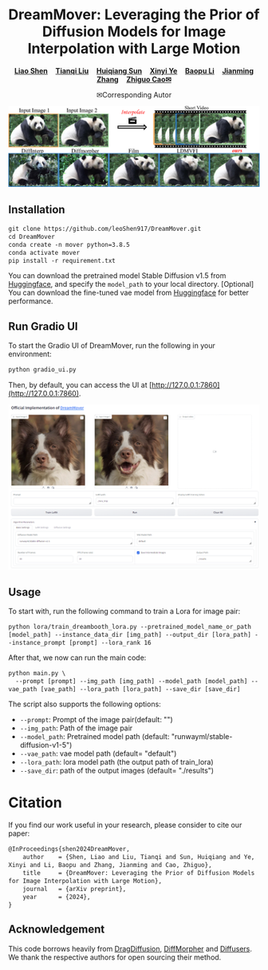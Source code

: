 <p align="center">
  <h1 align="center">DreamMover: Leveraging the Prior of Diffusion Models for Image Interpolation with Large Motion</h1>
  <p align="center">
    <a href="https://leoshen917.github.io/"><strong>Liao Shen</strong></a>
    &nbsp;&nbsp;
    <a href="https://tqtqliu.github.io/"><strong>Tianqi Liu</strong></a>
    &nbsp;&nbsp;
    <a href="https://huiqiang-sun.github.io/"><strong>Huiqiang Sun</strong></a>
    &nbsp;&nbsp;
    <a href="https://scholar.google.com/citations?user=g_Y0w7MAAAAJ&hl"><strong>Xinyi Ye</strong></a>
    &nbsp;&nbsp;
    <a href="https://orcid.org/0000-0002-9032-3991"><strong>Baopu Li</strong></a>
    &nbsp;&nbsp;
    <a href="https://jimmie33.github.io/"><strong>Jianming Zhang</strong></a>
    &nbsp;&nbsp;
    <a href="http://english.aia.hust.edu.cn/info/1085/1528.htm"><strong>Zhiguo Cao<sep>✉</sep></strong></a>
  </p>
  <p align="center">
    <sep>✉</sep>Corresponding Autor
  </p>

  <div align="center">
        <img src="./assets/teaser.png", width="900">
  </div>
</p>

## Installation
```
git clone https://github.com/leoShen917/DreamMover.git
cd DreamMover
conda create -n mover python=3.8.5
conda activate mover
pip install -r requirement.txt
```
You can download the pretrained model Stable Diffusion v1.5 from [Huggingface](https://huggingface.co/runwayml/stable-diffusion-v1-5), and specify the `model_path` to your local directory.
[Optional] You can download the fine-tuned vae model from [Huggingface](https://huggingface.co/stabilityai/sd-vae-ft-mse) for better performance.
## Run Gradio UI
To start the Gradio UI of DreamMover, run the following in your environment:
```bash
python gradio_ui.py
```
Then, by default, you can access the UI at [http://127.0.0.1:7860](http://127.0.0.1:7860).

<div align="center">
  <img src="./assets/ui.png", width="900">
</div>

## Usage
To start with, run the following command to train a Lora for image pair:
```
python lora/train_dreambooth_lora.py --pretrained_model_name_or_path [model_path] --instance_data_dir [img_path] --output_dir [lora_path] --instance_prompt [prompt] --lora_rank 16
```

After that, we now can run the main code:
```
python main.py \
  --prompt [prompt] --img_path [img_path] --model_path [model_path] --vae_path [vae_path] --lora_path [lora_path] --save_dir [save_dir]
```
The script also supports the following options:
- `--prompt`: Prompt of the image pair(default: "")
- `--img_path`: Path of the image pair
- `--model_path`: Pretrained model path (default: "runwayml/stable-diffusion-v1-5")
- `--vae_path`: vae model path (default= "default")
- `--lora_path`: lora model path (the output path of train_lora)
- `--save_dir`: path of the output images (default= "./results")

# Citation
If you find our work useful in your research, please consider to cite our paper:
```
@InProceedings{shen2024DreamMover,
    author    = {Shen, Liao and Liu, Tianqi and Sun, Huiqiang and Ye, Xinyi and Li, Baopu and Zhang, Jianming and Cao, Zhiguo},
    title     = {DreamMover: Leveraging the Prior of Diffusion Models for Image Interpolation with Large Motion},
    journal   = {arXiv preprint},
    year      = {2024},
}
```

## Acknowledgement
This code borrows heavily from [DragDiffusion](https://github.com/Yujun-Shi/DragDiffusion), [DiffMorpher](https://github.com/Kevin-thu/DiffMorpher) and [Diffusers](https://github.com/huggingface/diffusers). We thank the respective authors for open sourcing their method.